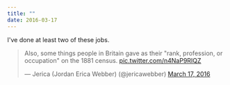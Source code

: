 ```yaml
---
title: ""
date: 2016-03-17
---
```

I've done at least two of these jobs.

<blockquote class="twitter-tweet" data-conversation="none" data-dnt="true"><p lang="en" dir="ltr">Also, some things people in Britain gave as their &quot;rank, profession, or occupation&quot; on the 1881 census. <a href="https://t.co/n4NaP9RIQZ">pic.twitter.com/n4NaP9RIQZ</a></p>&mdash; Jerica (Jordan Erica Webber) (@jericawebber) <a href="https://twitter.com/jericawebber/status/710404128699256833?ref_src=twsrc%5Etfw">March 17, 2016</a></blockquote> <script async src="https://platform.twitter.com/widgets.js" charset="utf-8"></script> 
